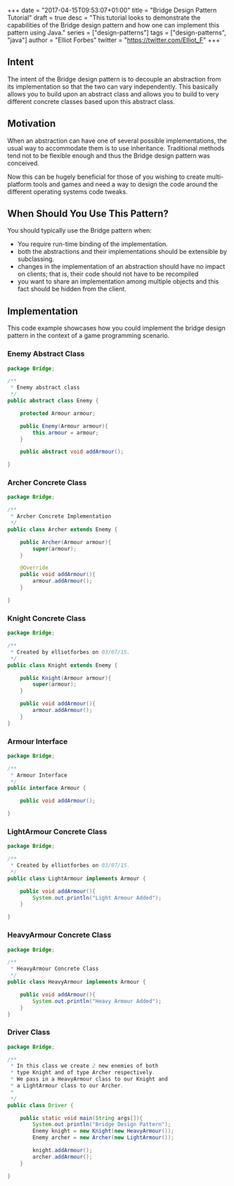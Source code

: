 +++
date = "2017-04-15T09:53:07+01:00"
title = "Bridge Design Pattern Tutorial"
draft = true
desc = "This tutorial looks to demonstrate the capabilities of the Bridge design pattern and how one can implement this pattern using Java."
series = ["design-patterns"]
tags = ["design-patterns", "java"]
author = "Elliot Forbes"
twitter = "https://twitter.com/Elliot_F"
+++

## Intent

<p>The intent of the Bridge design pattern is to decouple an abstraction from its implementation so that the two can vary independently. This basically allows you to build upon an abstract class and allows you to build to very different concrete classes based upon this abstract class.</p>

## Motivation

<p>When an abstraction can have one of several possible implementations, the usual way to accommodate them is to use inheritance. Traditional methods tend not to be flexible enough and thus the Bridge design pattern was conceived. </p>

<p>Now this can be hugely beneficial for those of you wishing to create multi-platform tools and games and need a way to design the code around the different operating systems code tweaks. </p>

## When Should You Use This Pattern?

<p>You should typically use the Bridge pattern when:</p>

<ul>
	<li>You require run-time binding of the implementation.</li>
	<li>both the abstractions and their implementations should be extensible by subclassing.</li>
	<li>changes in the implementation of an abstraction should have no impact on clients; that is, their code should not have to be recompiled</li>
	<li>you want to share an implementation among multiple objects and this fact should be hidden from the client.</li>
</ul>

## Implementation

<p>This code example showcases how you could implement the bridge design pattern in the context of a game programming scenario.</p>

<h3>Enemy Abstract Class</h3>

```java
package Bridge;

/**
 * Enemy abstract class
 */
public abstract class Enemy {

    protected Armour armour;

    public Enemy(Armour armour){
        this.armour = armour;
    }

    public abstract void addArmour();

}
```

<h3>Archer Concrete Class</h3>

```java
package Bridge;

/**
 * Archer Concrete Implementation
 */
public class Archer extends Enemy {

    public Archer(Armour armour){
        super(armour);
    }

    @Override
    public void addArmour(){
        armour.addArmour();
    }

}
```

<h3>Knight Concrete Class</h3>

```java
package Bridge;

/**
 * Created by elliotforbes on 03/07/15.
 */
public class Knight extends Enemy {

    public Knight(Armour armour){
        super(armour);
    }

    public void addArmour(){
        armour.addArmour();
    }
}
```

<h3>Armour Interface</h3>

```java
package Bridge;

/**
 * Armour Interface
 */
public interface Armour {

    public void addArmour();

}
```

<h3>LightArmour Concrete Class</h3>

```java
package Bridge;

/**
 * Created by elliotforbes on 03/07/15.
 */
public class LightArmour implements Armour {

    public void addArmour(){
        System.out.println("Light Armour Added");
    }

}
```

<h3>HeavyArmour Concrete Class</h3>

```java
package Bridge;

/**
 * HeavyArmour Concrete Class
 */
public class HeavyArmour implements Armour {

    public void addArmour(){
        System.out.println("Heavy Armour Added");
    }
}
```

<h3>Driver Class</h3>

```java
package Bridge;

/**
 * In this class we create 2 new enemies of both
 * type Knight and of type Archer respectively. 
 * We pass in a HeavyArmour class to our Knight and
 * a LightArmour class to our Archer.
 * 
 */
public class Driver {

    public static void main(String args[]){
        System.out.println("Bridge Design Pattern");
        Enemy knight = new Knight(new HeavyArmour());
        Enemy archer = new Archer(new LightArmour());

        knight.addArmour();
        archer.addArmour();
    }

}
```